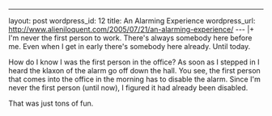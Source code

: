 --- 
layout: post
wordpress_id: 12
title: An Alarming Experience
wordpress_url: http://www.alieniloquent.com/2005/07/21/an-alarming-experience/
--- |+
I'm never the first person to work. There's always somebody here before me.
Even when I get in early there's somebody here already. Until today.

How do I know I was the first person in the office? As soon as I stepped in I
heard the klaxon of the alarm go off down the hall. You see, the first person
that comes into the office in the morning has to disable the alarm. Since I'm
never the first person (until now), I figured it had already been disabled.

That was just tons of fun.

